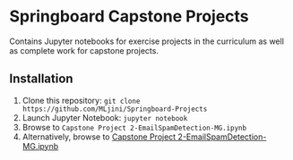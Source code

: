 # Springboard Capstone Projects
Contains Jupyter notebooks for exercise projects in the curriculum as well as complete work for capstone projects.


## Installation
1. Clone this repository: `git clone https://github.com/MLjini/Springboard-Projects`
2. Launch Jupyter Notebook: `jupyter notebook`
3. Browse to `Capstone Project 2-EmailSpamDetection-MG.ipynb`
4. Alternatively, browse to [Capstone Project 2-EmailSpamDetection-MG.ipynb](https://github.com/MLJini/Springboard-Projects/blob/master/Capstone%20Project%202-EmailSpamDetection-MG.ipynb)

